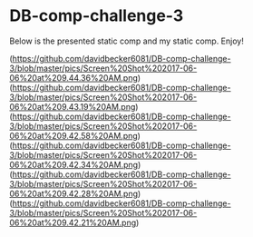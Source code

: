 # DB-comp-challenge-3

Below is the presented static comp and my static comp. Enjoy!

(https://github.com/davidbecker6081/DB-comp-challenge-3/blob/master/pics/Screen%20Shot%202017-06-06%20at%209.44.36%20AM.png)
(https://github.com/davidbecker6081/DB-comp-challenge-3/blob/master/pics/Screen%20Shot%202017-06-06%20at%209.43.19%20AM.png)
(https://github.com/davidbecker6081/DB-comp-challenge-3/blob/master/pics/Screen%20Shot%202017-06-06%20at%209.42.58%20AM.png)
(https://github.com/davidbecker6081/DB-comp-challenge-3/blob/master/pics/Screen%20Shot%202017-06-06%20at%209.42.34%20AM.png)
(https://github.com/davidbecker6081/DB-comp-challenge-3/blob/master/pics/Screen%20Shot%202017-06-06%20at%209.42.28%20AM.png)
(https://github.com/davidbecker6081/DB-comp-challenge-3/blob/master/pics/Screen%20Shot%202017-06-06%20at%209.42.21%20AM.png)

